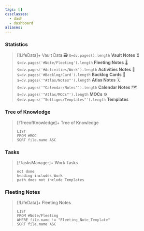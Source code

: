 ```yaml
---
tags: []
cssclasses:
  - dash
  - dashboard
aliases:
---
```

### Statistics
> [!LifeData]+ Vault Data
> 🗃️ `$=dv.pages().length` **Vault Notes**
> ⏳`$=dv.pages('#Note/Fleeting').length` **Fleeting Notes**
>🌡️ `$=dv.pages('#Activities/Work').length` **Activities Notes**
>🎴`$=dv.pages('#Backlog/Card').length` **Backlog Cards**
> 🧭 `$=dv.pages('"Atlas/Notes"').length` **Atlas Notes**
> 🗓️ `$=dv.pages('"Calendar/Notes"').length` **Calendar Notes**
> 🗺️ `$=dv.pages('"Atlas/MOCs"').length` **MOCs**
> ⚙️ `$=dv.pages('"Settigns/Templates"').length` **Templates**
### Tree of Knowledge
> [!TreeofKnowledge]+ Tree of Knowledge
> ```dataview
> LIST
>FROM #MOC  
>SORT file.name ASC
>```
### Tasks
>[!TasksManager]+  Work Tasks
>```tasks
>not done
>heading includes Work
>path does not include Templates
>```
### Fleeting Notes

> [!LifeData]+ Fleeting Notes 
>```dataview
>LIST
>FROM #Note/Fleeting 
>WHERE file.name != "Fleeting_Note_Template"
>SORT file.name ASC
>```
